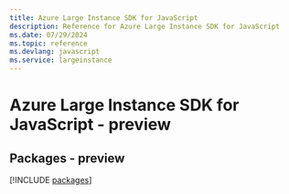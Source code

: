 ```yaml
---
title: Azure Large Instance SDK for JavaScript
description: Reference for Azure Large Instance SDK for JavaScript
ms.date: 07/29/2024
ms.topic: reference
ms.devlang: javascript
ms.service: largeinstance
---
```

# Azure Large Instance SDK for JavaScript - preview
## Packages - preview
[!INCLUDE [packages](large-instance-index.md)]